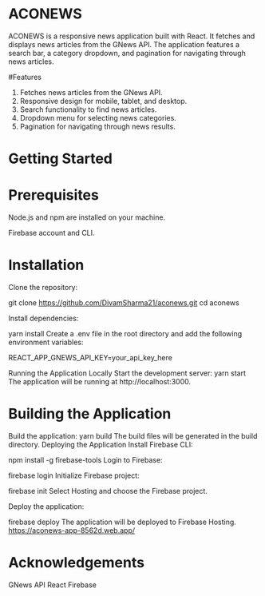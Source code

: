 # ACONEWS
ACONEWS is a responsive news application built with React. It fetches and displays news articles from the GNews API. The application features a search bar, a category dropdown, and pagination for navigating through news articles.

#Features
1. Fetches news articles from the GNews API.
2. Responsive design for mobile, tablet, and desktop.
3. Search functionality to find news articles.
3. Dropdown menu for selecting news categories.
4. Pagination for navigating through news results.

# Getting Started

# Prerequisites
Node.js and npm are installed on your machine.

Firebase account and CLI.

# Installation
Clone the repository:

git clone https://github.com/DivamSharma21/aconews.git
cd aconews

Install dependencies:

 yarn install
Create a .env file in the root directory and add the following environment variables:

REACT_APP_GNEWS_API_KEY=your_api_key_here

Running the Application Locally
Start the development server:
yarn start
The application will be running at http://localhost:3000.

# Building the Application
Build the application:
yarn build
The build files will be generated in the build directory.
Deploying the Application
Install Firebase CLI:

npm install -g firebase-tools
Login to Firebase:

 firebase login
Initialize Firebase project:

 firebase init
Select Hosting and choose the Firebase project.

Deploy the application:

firebase deploy
The application will be deployed to Firebase Hosting. https://aconews-app-8562d.web.app/

# Acknowledgements
GNews API
React
Firebase

